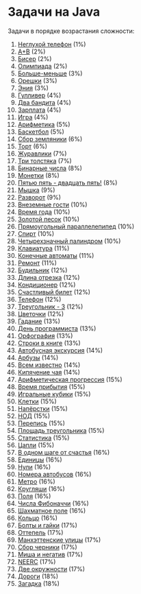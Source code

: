 <h1 class="title">Задачи на Java</h1>
<p>Задачи в порядке возрастания сложности:</p>
<ol>
    <li><a href="https://github.com/Oleg-Toropov/Java-tasks/tree/main/src/Task_1" target="_blank">Неглухой телефон</a> (1%)</li>
    <li><a href="https://github.com/Oleg-Toropov/Java-tasks/tree/main/src/Task_2" target="_blank">A+B</a> (2%)</li>
    <li><a href="https://github.com/Oleg-Toropov/Java-tasks/tree/main/src/Task_3" target="_blank">Бисер</a> (2%)</li>
    <li><a href="https://github.com/Oleg-Toropov/Java-tasks/tree/main/src/Task_4" target="_blank">Олимпиада</a> (2%)</li>
    <li><a href="https://github.com/Oleg-Toropov/Java-tasks/tree/main/src/Task_5" target="_blank">Больше-меньше</a> (3%)</li>
    <li><a href="https://github.com/Oleg-Toropov/Java-tasks/tree/main/src/Task_6" target="_blank">Орешки</a> (3%)</li>
    <li><a href="https://github.com/Oleg-Toropov/Java-tasks/tree/main/src/Task_7" target="_blank">Эния</a> (3%)</li>
    <li><a href="https://github.com/Oleg-Toropov/Java-tasks/tree/main/src/Task_8" target="_blank">Гулливер</a> (4%)</li>
    <li><a href="https://github.com/Oleg-Toropov/Java-tasks/tree/main/src/Task_9" target="_blank">Два бандита</a> (4%)</li>
    <li><a href="https://github.com/Oleg-Toropov/Java-tasks/tree/main/src/Task_10" target="_blank">Зарплата</a> (4%)</li>
    <li><a href="https://github.com/Oleg-Toropov/Java-tasks/tree/main/src/Task_11" target="_blank">Игра</a> (4%)</li>
    <li><a href="https://github.com/Oleg-Toropov/Java-tasks/tree/main/src/Task_12" target="_blank">Арифметика</a> (5%)</li>
    <li><a href="https://github.com/Oleg-Toropov/Java-tasks/tree/main/src/Task_13" target="_blank">Баскетбол</a> (5%)</li>
    <li><a href="https://github.com/Oleg-Toropov/Java-tasks/tree/main/src/Task_14" target="_blank">Сбор земляники</a> (6%)</li>
    <li><a href="https://github.com/Oleg-Toropov/Java-tasks/tree/main/src/Task_15" target="_blank">Торт</a> (6%)</li>
    <li><a href="https://github.com/Oleg-Toropov/Java-tasks/tree/main/src/Task_16" target="_blank">Журавлики</a> (7%)</li>
    <li><a href="https://github.com/Oleg-Toropov/Java-tasks/tree/main/src/Task_17" target="_blank">Три толстяка</a> (7%)</li>
    <li><a href="https://github.com/Oleg-Toropov/Java-tasks/tree/main/src/Task_18" target="_blank">Бинарные числа</a> (8%)</li>
    <li><a href="https://github.com/Oleg-Toropov/Java-tasks/tree/main/src/Task_19" target="_blank">Монетки</a> (8%)</li>
    <li><a href="https://github.com/Oleg-Toropov/Java-tasks/tree/main/src/Task_20" target="_blank">Пятью пять - двадцать пять!</a> (8%)</li>
    <li><a href="https://github.com/Oleg-Toropov/Java-tasks/tree/main/src/Task_21" target="_blank">Мышка</a> (9%)</li>
    <li><a href="https://github.com/Oleg-Toropov/Java-tasks/tree/main/src/Task_22" target="_blank">Разворот</a> (9%)</li>
    <li><a href="https://github.com/Oleg-Toropov/Java-tasks/tree/main/src/Task_24" target="_blank">Внеземные гости</a> (10%)</li>
    <li><a href="https://github.com/Oleg-Toropov/Java-tasks/tree/main/src/Task_25" target="_blank">Время года</a> (10%)</li>
    <li><a href="https://github.com/Oleg-Toropov/Java-tasks/tree/main/src/Task_26" target="_blank">Золотой песок</a> (10%)</li>
    <li><a href="https://github.com/Oleg-Toropov/Java-tasks/tree/main/src/Task_27" target="_blank">Прямоугольный параллелепипед</a> (10%)</li>
    <li><a href="https://github.com/Oleg-Toropov/Java-tasks/tree/main/src/Task_29" target="_blank">Спирт</a> (10%)</li>
    <li><a href="https://github.com/Oleg-Toropov/Java-tasks/tree/main/src/Task_30" target="_blank">Четырехзначный палиндром</a> (10%)</li>
    <li><a href="https://github.com/Oleg-Toropov/Java-tasks/tree/main/src/Task_31" target="_blank">Клавиатура</a> (11%)</li>
    <li><a href="https://github.com/Oleg-Toropov/Java-tasks/tree/main/src/Task_32" target="_blank">Конечные автоматы</a> (11%)</li>
    <li><a href="https://github.com/Oleg-Toropov/Java-tasks/tree/main/src/Task_33" target="_blank">Ремонт</a> (11%)</li>
    <li><a href="https://github.com/Oleg-Toropov/Java-tasks/tree/main/src/Task_34" target="_blank">Будильник</a> (12%)</li>
    <li><a href="https://github.com/Oleg-Toropov/Java-tasks/tree/main/src/Task_35" target="_blank">Длина отрезка</a> (12%)</li>
    <li><a href="https://github.com/Oleg-Toropov/Java-tasks/tree/main/src/Task_36" target="_blank">Кондиционер</a> (12%)</li>
    <li><a href="https://github.com/Oleg-Toropov/Java-tasks/tree/main/src/Task_37" target="_blank">Счастливый билет</a> (12%)</li>
    <li><a href="https://github.com/Oleg-Toropov/Java-tasks/tree/main/src/Task_38" target="_blank">Телефон</a> (12%)</li>
    <li><a href="https://github.com/Oleg-Toropov/Java-tasks/tree/main/src/Task_39" target="_blank">Треугольник - 3</a> (12%)</li>
    <li><a href="https://github.com/Oleg-Toropov/Java-tasks/tree/main/src/Task_40" target="_blank">Цветочки</a> (12%)</li>
    <li><a href="https://github.com/Oleg-Toropov/Java-tasks/tree/main/src/Task_41" target="_blank">Гадание</a> (13%)</li>
    <li><a href="https://github.com/Oleg-Toropov/Java-tasks/tree/main/src/Task_42" target="_blank">День программиста</a> (13%)</li>
    <li><a href="https://github.com/Oleg-Toropov/Java-tasks/tree/main/src/Task_43" target="_blank">Орфография</a> (13%)</li>
    <li><a href="https://github.com/Oleg-Toropov/Java-tasks/tree/main/src/Task_44" target="_blank">Строки в книге</a> (13%)</li>
    <li><a href="https://github.com/Oleg-Toropov/Java-tasks/tree/main/src/Task_45" target="_blank">Автобусная экскурсия</a> (14%)</li>
    <li><a href="https://github.com/Oleg-Toropov/Java-tasks/tree/main/src/Task_46" target="_blank">Арбузы</a> (14%)</li>
    <li><a href="https://github.com/Oleg-Toropov/Java-tasks/tree/main/src/Task_47" target="_blank">Всем известно</a> (14%)</li>
    <li><a href="https://github.com/Oleg-Toropov/Java-tasks/tree/main/src/Task_48" target="_blank">Кипячение чая</a> (14%)</li>
    <li><a href="https://github.com/Oleg-Toropov/Java-tasks/tree/main/src/Task_49" target="_blank">Арифметическая прогрессия</a> (15%)</li>
    <li><a href="https://github.com/Oleg-Toropov/Java-tasks/tree/main/src/Task_50" target="_blank">Время прибытия</a> (15%)</li>
    <li><a href="https://github.com/Oleg-Toropov/Java-tasks/tree/main/src/Task_52" target="_blank">Игральные кубики</a> (15%)</li>
    <li><a href="https://github.com/Oleg-Toropov/Java-tasks/tree/main/src/Task_53" target="_blank">Клетки</a> (15%)</li>
    <li><a href="https://github.com/Oleg-Toropov/Java-tasks/tree/main/src/Task_54" target="_blank">Напёрстки</a> (15%)</li>
    <li><a href="https://github.com/Oleg-Toropov/Java-tasks/tree/main/src/Task_55" target="_blank">НОД</a> (15%)</li>
    <li><a href="https://github.com/Oleg-Toropov/Java-tasks/tree/main/src/Task_56" target="_blank">Перепись</a> (15%)</li>
    <li><a href="https://github.com/Oleg-Toropov/Java-tasks/tree/main/src/Task_57" target="_blank">Площадь треугольника</a> (15%)</li>
    <li><a href="https://github.com/Oleg-Toropov/Java-tasks/tree/main/src/Task_59" target="_blank">Статистика</a> (15%)</li>
    <li><a href="https://github.com/Oleg-Toropov/Java-tasks/tree/main/src/Task_60" target="_blank">Цапли</a> (15%)</li>
    <li><a href="https://github.com/Oleg-Toropov/Java-tasks/tree/main/src/Task_61" target="_blank">В одном шаге от счастья</a> (16%)</li>
    <li><a href="https://github.com/Oleg-Toropov/Java-tasks/tree/main/src/Task_62" target="_blank">Единицы</a> (16%)</li>
    <li><a href="https://github.com/Oleg-Toropov/Java-tasks/tree/main/src/Task_63" target="_blank">Нули</a> (16%)</li>
    <li><a href="https://github.com/Oleg-Toropov/Java-tasks/tree/main/src/Task_64" target="_blank">Номера автобусов</a> (16%)</li>
    <li><a href="https://github.com/Oleg-Toropov/Java-tasks/tree/main/src/Task_65" target="_blank">Метро</a> (16%)</li>
    <li><a href="https://github.com/Oleg-Toropov/Java-tasks/tree/main/src/Task_66" target="_blank">Кругляши</a> (16%)</li>
    <li><a href="https://github.com/Oleg-Toropov/Java-tasks/tree/main/src/Task_67" target="_blank">Поля</a> (16%)</li>
    <li><a href="https://github.com/Oleg-Toropov/Java-tasks/tree/main/src/Task_68" target="_blank">Числа Фибоначчи</a> (16%)</li>
    <li><a href="https://github.com/Oleg-Toropov/Java-tasks/tree/main/src/Task_69" target="_blank">Шахматное поле</a> (16%)</li>
    <li><a href="https://github.com/Oleg-Toropov/Java-tasks/tree/main/src/Task_70" target="_blank">Кольцо</a> (16%)</li>
    <li><a href="https://github.com/Oleg-Toropov/Java-tasks/tree/main/src/Task_71" target="_blank">Болты и гайки</a> (17%)</li>
    <li><a href="https://github.com/Oleg-Toropov/Java-tasks/tree/main/src/Task_72" target="_blank">Оттепель</a> (17%)</li>
    <li><a href="https://github.com/Oleg-Toropov/Java-tasks/tree/main/src/Task_73" target="_blank">Манхэттенские улицы</a> (17%)</li>
    <li><a href="https://github.com/Oleg-Toropov/Java-tasks/tree/main/src/Task_74" target="_blank">Сбор черники</a> (17%)</li>
    <li><a href="https://github.com/Oleg-Toropov/Java-tasks/tree/main/src/Task_75" target="_blank">Миша и негатив</a> (17%)</li>
    <li><a href="https://github.com/Oleg-Toropov/Java-tasks/tree/main/src/Task_77" target="_blank">NEERC</a> (17%)</li>
    <li><a href="https://github.com/Oleg-Toropov/Java-tasks/tree/main/src/Task_78" target="_blank">Две окружности</a> (17%)</li>
    <li><a href="https://github.com/Oleg-Toropov/Java-tasks/tree/main/src/Task_79" target="_blank">Дороги</a> (18%)</li>
    <li><a href="https://github.com/Oleg-Toropov/Java-tasks/tree/main/src/Task_80" target="_blank">Загадка</a> (18%)</li>
    

</ol>
